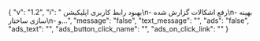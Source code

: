 {
  "v": "1.2",
  "i": " بهبود رابط کاربری اپلیکیشن\n- رفع اشکالات گزارش شده\n- بهینه سازی ساختار\n- و…",
  "message": "false",
  "text_message": "",
  "ads": "false",
  "ads_text": "",
  "ads_button_click_name": "",
  "ads_on_click_link": ""
}
